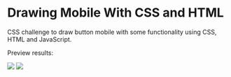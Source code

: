 # Drawing Mobile With CSS and HTML
CSS challenge to draw button mobile with some functionality using CSS, HTML and JavaScript.

Preview results:

<img src="/FixBD/Img/preview-1.png">
<img src="/FixBD/Img/preview-2.png">
